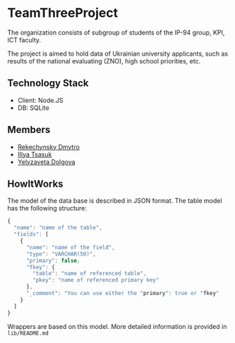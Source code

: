 # TeamThreeProject
The organization consists of subgroup of students of the IP-94 group,
KPI, ICT faculty.

The project is aimed to hold data of Ukrainian university applicants, such as
results of the national evaluating (ZNO), high school priorities, etc.

## Technology Stack

* Client: Node.JS
* DB: SQLite

## Members

* [Rekechynsky Dmytro](https://github.com/rocket111185)
* [Illya Tsasuk](https://github.com/asdf2107)
* [Yelyzaveta Dolgova](https://github.com/lizzochek)

## HowItWorks

The model of the data base is described in JSON format. The table model has the following structure:

```javascript
{
  "name": "name of the table",
  "fields": [
    {
      "name": "name of the field",
      "type": "VARCHAR(50)",
      "primary": false,
      "fkey": {
        "table": "name of referenced table",
        "pkey": "name of referenced primary key"
      },
      "_comment": "You can use either the "primary": true or "fkey"
    }
  ]
}
```

Wrappers are based on this model. More detailed information is provided in `lib/README.md`





